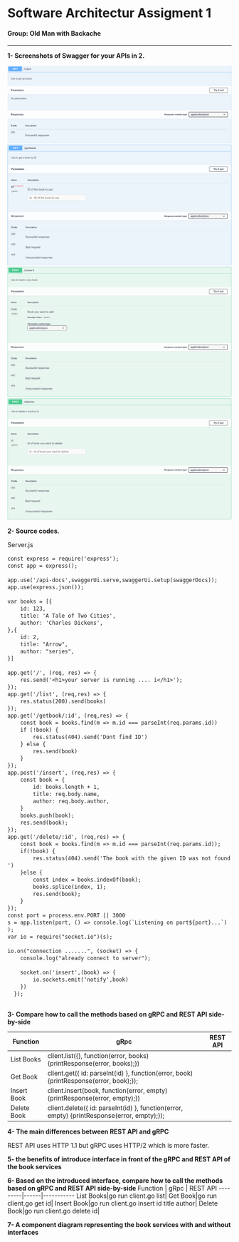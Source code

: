 # Software Architectur Assigment 1
#### Group: Old Man with Backache
--------
**1- Screenshots of Swagger for your APIs in 2.**

<img src='/Resources/Swagger_List.PNG'>
<img src='/Resources/Swagger_Get.PNG'>
<img src='/Resources/Swagger_Insert.PNG'>
<img src='/Resources/Swagger_Delete.PNG'>

**2- Source codes.**

Server.js

```
const express = require('express');
const app = express();

app.use('/api-docs',swaggerUi.serve,swaggerUi.setup(swaggerDocs));
app.use(express.json());

var books = [{
    id: 123,
    title: 'A Tale of Two Cities',
    author: 'Charles Dickens',
},{
    id: 2,
    title: "Arrow",
    author: "series",
}]

app.get('/', (req, res) => {
    res.send('<h1>your server is running .... i</h1>');
});
app.get('/list', (req,res) => {
    res.status(200).send(books)
});
app.get('/getbook/:id', (req,res) => {
    const book = books.find(m => m.id === parseInt(req.params.id))
    if (!book) {
        res.status(404).send('Dont find ID')
    } else {
        res.send(book)
    }
});
app.post('/insert', (req,res) => {
    const book = {
        id: books.length + 1,
        title: req.body.name,
        author: req.body.author,
    }
    books.push(book);
    res.send(book);
});
app.get('/delete/:id', (req,res) => {
    const book = books.find(m => m.id === parseInt(req.params.id));
    if(!book) {
        res.status(404).send('The book with the given ID was not found ')
    }else {
        const index = books.indexOf(book);
        books.splice(index, 1);
        res.send(book);
    }
});
const port = process.env.PORT || 3000
s = app.listen(port, () => console.log(`Listening on port${port}...`) );
var io = require("socket.io")(s);

io.on("connection .......", (socket) => {
    console.log("already connect to server");

    socket.on('insert',(book) => {
        io.sockets.emit('notify',book)
    })
  });
  
```

**3- Compare how to call the methods based on gRPC and REST API side-by-side**

Function | gRpc | REST API
---------|------|-----------
List Books|client.list({}, function(error, books) {printResponse(error, books);})|
Get Book|  client.get({ id: parseInt(id) }, function(error, book) {printResponse(error, book);});|
Insert Book| client.insert(book, function(error, empty) {printResponse(error, empty);})|
Delete Book| client.delete({ id: parseInt(id) }, function(error, empty) {printResponse(error, empty);});|

**4- The main differences between REST API and gRPC**

REST API uses HTTP 1.1 but gRPC uses HTTP/2 which is more faster.



**5- the benefits of introduce interface in front of the gRPC and REST API of the book services**


**6- Based on the introduced interface, compare how to call the methods based on gRPC and REST API side-by-side**
Function | gRpc | REST API
---------|------|-----------
List Books|go run client.go list|
Get Book|go run client.go get id|
Insert Book|go run client.go insert id title author|
Delete Book|go run client.go delete id|

**7- A component diagram representing the book services with and without interfaces**